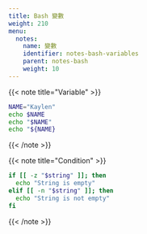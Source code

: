 ```yaml
---
title: Bash 變數
weight: 210
menu:
  notes:
    name: 變數
    identifier: notes-bash-variables
    parent: notes-bash
    weight: 10
---
```


<!-- Variable -->
{{< note title="Variable" >}}

```bash
NAME="Kaylen"
echo $NAME
echo "$NAME"
echo "${NAME}
```
{{< /note >}}

<!-- Condition -->
{{< note title="Condition" >}}

```bash
if [[ -z "$string" ]]; then
  echo "String is empty"
elif [[ -n "$string" ]]; then
  echo "String is not empty"
fi
```
{{< /note >}}